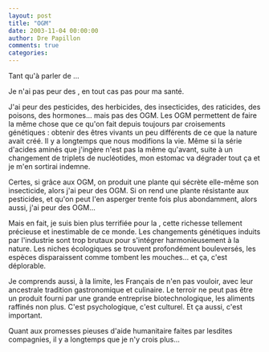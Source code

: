 ```yaml
---
layout: post
title: "OGM"
date: 2003-11-04 00:00:00
author: Dre Papillon
comments: true
categories: 
---
```



Tant qu'à parler de ...

Je n'ai pas peur des , en tout cas pas pour ma santé.

J'ai peur des pesticides, des herbicides, des insecticides, des raticides, des poisons, des hormones...  mais pas des OGM.  Les OGM permettent de faire la même chose que ce qu'on fait depuis toujours par croisements génétiques : obtenir des êtres vivants un peu différents de ce que la nature avait créé.  Il y a longtemps que nous modifions la vie.  Même si la série d'acides aminés que j'ingère n'est pas la même qu'avant, suite à un changement de triplets de nucléotides, mon estomac va dégrader tout ça et je m'en sortirai indemne.

Certes, si grâce aux OGM, on produit une plante qui sécrète elle-même son insecticide, alors j'ai peur des OGM.  Si on rend une plante résistante aux pesticides, et qu'on peut l'en asperger trente fois plus abondamment, alors aussi, j'ai peur des OGM...

Mais en fait, je suis bien plus terrifiée pour la , cette richesse tellement précieuse et inestimable de ce monde.  Les changements génétiques induits par l'industrie sont trop brutaux pour s'intégrer harmonieusement à la nature.  Les niches écologiques se trouvent profondément bouleversés, les espèces disparaissent comme tombent les mouches...  et ça, c'est déplorable.

Je comprends aussi, à la limite, les Français de n'en pas vouloir, avec leur ancestrale tradition gastronomique et culinaire.  Le terroir ne peut pas être un produit fourni par une grande entreprise biotechnologique, les aliments raffinés non plus.  C'est psychologique, c'est culturel.  Et ça aussi, c'est important.

Quant aux promesses pieuses d'aide humanitaire faites par lesdites compagnies, il y a longtemps que je n'y crois plus...
